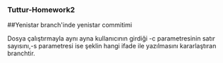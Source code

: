 ### Tuttur-Homework2
##Yenistar branch'inde yenistar commitimi

Dosya çalıştırmayla aynı ayna kullanıcının girdiği -c parametresinin satır sayısını,-s parametresi ise şeklin hangi ifade ile yazılmasını kararlaştıran branchtir.
